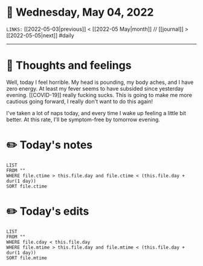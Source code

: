 # 📅 Wednesday, May 04, 2022
`LINKS:` [[2022-05-03|previous]] < [[2022-05 May|month]] // [[journal]] > [[2022-05-05|next]] 
#daily

---
# 💭 Thoughts and feelings
Well, today I feel horrible. My head is pounding, my body aches, and I have zero energy. At least my fever seems to have subsided since yesterday evening. [[COVID-19]] really fucking sucks. This is going to make me more cautious going forward, I really don't want to do this again!

I've taken a lot of naps today, and every time I wake up feeling a little bit better. At this rate, I'll be symptom-free by tomorrow evening. 

# ✏️ Today's notes
```dataview
LIST 
FROM ""
WHERE file.ctime > this.file.day and file.ctime < (this.file.day + dur(1 day))
SORT file.ctime
```
# ✏️ Today's edits
```dataview
LIST
FROM ""
WHERE file.cday < this.file.day
WHERE file.mtime > this.file.day and file.mtime < (this.file.day + dur(1 day))
SORT file.mtime
```